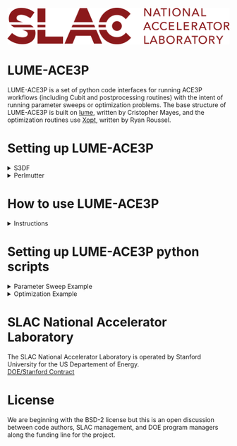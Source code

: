 ![logo](./logos/SLAC-lab-hires.png)
# LUME-ACE3P

LUME-ACE3P is a set of python code interfaces for running ACE3P workflows (including Cubit and postprocessing routines) with the intent of running parameter sweeps or optimization problems. The base structure of LUME-ACE3P is built on [lume](https://github.com/slaclab/lume), written by Cristopher Mayes, and the optimization routines use [Xopt](https://github.com/xopt/xopt), written by Ryan Roussel.

# Setting up LUME-ACE3P
<details><summary>S3DF</summary>
The dependencies are "lume-base=0.3.3" and "xopt=2.2.2" from conda-forge (later versions may work). The examples and scripts are configured to run on S3DF in an appropriate python environment with the aformentioned dependencies.

To activate the lume-ace3p conda environment on an S3DF iana terminal:
1. Run the command: ```/sdf/group/rfar/software/conda/bin/conda init``` to set up conda for your terminal (only needs to be done once)
2. Reopen a terminal on S3DF iana and run the command: ```conda activate lume-ace3p```
   - The text "(lume-ace3p)" should be shown on the command line indicating you are in the correct conda environment
   - The command ```conda deactivate``` can be used to exit the conda environment if desired

To run the examples on an S3DF iana terminal:
1. Copy the ```/sdf/group/rfar/lume-ace3p/examples``` folder to a desired location (e.g. in home or scratch)
2. Run the ace3p setup script with ```source sdf-ace3p.sh``` (required to run ACE3P on S3DF)
   - The `sdf-ace3p.sh` file is located in ```/sdf/group/rfar/ace3p/```
   - Make sure ```/sdf/group/rfar/lume-ace3p/``` is added to your ```PYTHONPATH``` variable after sourcing the ace3p setup script.
   - Use the command ```export PYTHONPATH='/sdf/group/rfar/lume-ace3p/:$PYTHONPATH'``` to manually set this path if needed.
3. Activate the lume-ace3p conda environment with ```conda activate lume-ace3p``` if not already active
4. Submit a batch job from one of the examples with ```sbatch```
5. View the results in the folder that the batch job was run from
</details>

<details><summary>Perlmutter</summary>
To be implemented!
</details>

# How to use LUME-ACE3P

<details><summary>Instructions</summary>
The LUME-ACE3P python scripts enable the use of parameter sweeping and parameter optimization of ACE3P-workflows including Cubit mesh generation and acdtool postprocessing. To perform a simple parameter sweep a user will need to provide the following:

- a Cubit journal (.jou) file for editing (required for remeshing)
- an ACE3P input file (e.g. .omega3p) with desired input settings
- an acdtool postprocess file (e.g. .rfpost) with desired postprocessing settings
- a LUME-ACE3P python script (.py) containing the ACE3P workflow and parameter sweeping/optimization settings
- a batch script (.batch) for submitting a job to HPC resources

The basic idea is that a user submits the batch script to HPC nodes which contains the LUME-ACE3P python script. The LUME-ACE3P python script contains 2 main parts: an ACE3P workflow function definition, and the parameter sweep loop. The parameter sweep loop calls the ACE3P workflow function and uses the appropriate input files with the corresponding codes (e.g. Cubit, Omega3P, etc.) and parses the output for writing to a text file or for use with optimization.

The Cubit journal file, ACE3P input file, and acdtool postprocess files are unchanged from if running ACE3P normally. The details on the LUME-ACE3P python script are discussed in the following section.
</details>

# Setting up LUME-ACE3P python scripts

<details><summary>Parameter Sweep Example</summary>

A LUME-ACE3P python script primarily consists of two sections: a workflow "function" section which contains the start-to-end steps for evaluating a chain of steps (e.g. Cubit -> Omega3P -> acdtool), and a parameter sweep section which contains how the inputs and outputs of the workflow function are managed/written to files. In this section, each part of the example "lume-ace3p_psweep_demo.py" is explained in detail.

The script begins with the neccessary LUME-ACE3P imports.
```python
import os
from lume_ace3p.cubit import Cubit
from lume_ace3p.ace3p import Omega3P
from lume_ace3p.acdtool import Acdtool
from lume_ace3p.tools import WriteDataTable

#Define parameters to sweep in lists
input1 = [90 + 10*i for i in range(4)]      #Cavity radii in mm (units in cubit journal)
input2 = [0.5 + 0.25*i for i in range(4)]   #Cavity ellipticity parameter
```
This part makes lists for the user-defined parameters to sweep. Any number of parameter inputs (with arbitrary names) can be defined here and are simply python lists of numeric values. If more nuanced parameterization is needed, see the parameter sweep section with for loops.

```python
#Define base working directory for all simulations (each will get its own folder)
my_base_dir = os.path.join(os.getcwd(),'lume-ace3p_demo_workdir')
```
This sets a user-defined folder prefix for all the workflow runs in the parameter sweep. In this example, each parameter run will create a folder named "lume-ace3p_demo_workdir_X_Y" where "X" and "Y" will be replaced by parameter values of input1 and input2. The base prefix is defined here.

```python
#Define the function workflow to evaluate
def workflow_function(input_dict):

    #Load working directory from base name + parameters
    sim_dir = input_dict['workflow_dir']

    #Create cubit object, parse input file, update values, and then run cubit
    cubit_obj = Cubit('pillbox-rtop.jou',workdir=sim_dir)
    cubit_obj.set_value(input_dict) #Update any values in journal file from input
    cubit_obj.run()
    
    #Create omega3p object, parse input file, and run omega3p
    omega3p_obj = Omega3P('pillbox-rtop.omega3p',workdir=sim_dir)
    omega3p_obj.run()
    
    #Create acdtool object, parse input file, and run acdtool
    acdtool_obj = Acdtool('pillbox-rtop.rfpost',workdir=sim_dir)
    acdtool_obj.run()   #Defaults to 'postprocess rf' command if .rfpost file given
    
    #Create output dict containing desired quantities
    output_dict = {"RoQ": acdtool_obj.output_data['RoverQ']['0']['RoQ'],
                   "Frequency": acdtool_obj.output_data['RoverQ']['0']['Frequency']}
    
    return output_dict
```
This is the workflow function definition for LUME-ACEP and is the main part of how the steps are joined together. The function is set up with python dictionary inputs and outputs.

The python input dictionary will have the form ```{'var_name1': var_value1, 'var_name2': var_value2, ...}``` which will be passed into the necessary modules (e.g. Cubit) to update values.

- The ```sim_dir``` value will be updated for each parameter run. If each parameter run doesn't need to be saved, the ```sim_dir``` variable can be any fixed folder name (which will be created/overwritten).
- The ```cubit_obj``` object is created from a user-provided Cubit journal file. The values in the journal file are updated by any changes to the variables defined in the input dictionary followed by running Cubit in ```--nographics``` mode to generate the mesh (it will automatically be converted to a .netcdf format for ACE3P).
- The ```omega3p_obj``` object is created from a user-provided Omega3P input file and then run with Omega3P. Since no values are changed here, the .omega3p script is run as-is.
- The ```acdtool_obj``` object is created from a user-provided acdtool rfpost input file and then run with acdtool. Since no values are changed here, the .rfpost script is run as-is.

Lastly, the ```output_dict``` dictionary is created which returns user-specified quantities from the postprocessing outputs of acdtool. The structure of `the acdtool_obj.output_data` is a nested set of dictionaries corresponding to a parsed output of the `rfpost.out` file generated from acdtool. In this example, the first layer is `['RoverQ']` which corresponds to the "RoverQ" section defined in `pillbox-rtop.rfpost`. The second layer `['0']` corresponds to the mode ID number "0" within the "RoverQ" printout in the .rfpost file. The third layer `['Frequency']` corresponds to the data column "Frequency" of the corresponding mode ID.

<details><summary>Example rfpost.out text parse</summary>
Within the rfpost.out text file, the "RoverQ" output has the form:

```
[RoverQ]
{  // RoverQ=V^2/(omega*U)
   Integral:  x1  = 0.0000e+00,  y1  = 1.0000e-03,  z1  =-1.5000e-01
              x2  = 0.0000e+00,  y2  = 1.0000e-03,  z2  = 1.5000e-01
 ModeID   Frequency       Qext              V_r, V_i              |V|          RoQ(ohm/cavity)
    0   1.4088933e+09  0.00000e+00  -1.1598e+00, -3.9855e+00    4.15088e+00      1.09912e+02
    1   2.3462886e+09  0.00000e+00   2.8356e+00, -1.4684e+00    3.19326e+00      3.90596e+01
}
```

This output would be parsed by LUME-ACE3P in the example as ```output_dict = {"RoQ": 1.09912e+02, "Frequency": 1.4088933e+09}```
</details> 

```python
#Sweep through all parameter combinations (single or multiple for-loops)
sim_output = {} #Output dict to store results
for i in range(len(input1)):
    for j in range(len(input2)):
        #Create input dict for sim function
        #Note: desired cubit input names must match those in Cubit journal!
        inputs = {'cav_radius': input1[i],
                  'cav_ellipticity': input2[j],
                  'workflow_dir': my_base_dir + '_' + str(input1[i]) + '_' + str(input2[j])}
        
        #Call sim function for set of inputs
        sim_output[(input1[i],input2[j])] = workflow_function(inputs)

        #Write data to text file (this will overwrite the file as the sim_output dict grows)
        #(or put WriteDataTable outside of for loop to only write data at end simulations)
        #See src/tools.py for more information on the WriteDataTable function
        WriteDataTable('psweep_output.txt', sim_output, ['Radius','Ellipticity'], ['RoQ','Frequency'])
```
The last part of the LUME-ACE3P python script contains the parameter sweeping for-loop. In the given example, all pairs of values of (input1,input2) are swept over for a total of 16 evaluations (since input1 and input2 were lists of 4 values each).

To set-up the inputs for the workflow function, a dictionary ```inputs``` is created with the keywords corresponding to the variable names in the Cubit journal file. **The names of the keywords in this inputs dictionary must exactly match the variable names defined in the Cubit journal!** The "workflow_dir" keyword is used to concatenate the input1 and input2 pair of values to the workflow folder name with the base foldername "my_base_dir" defined before.

The workflow function is then called for all tuples of (input1,input2). Thus the "sim_output" dictionary uses the (input1,input2) tuples as *keys* with the corresponding workflow outputs "output_dict" as *values* of those keys!

The ```WriteDataTable``` routine will unpack the "sim_output" nested-dictionary into a tab-delimited text file named "psweep_output.txt". In this example, input1 corresponds to the variable name "Radius" and input2 corresponds to the variable name "Ellipticity" (these are aribtrary names and only used in writing the column names in the text file). However, the outputs "RoQ" and "Frequency" corresponds to the **exact** output name used in the "output_dict" of the workflow function.

</details>

<details><summary>Optimization Example</summary>
To be implemented!
</details>

# SLAC National Accelerator Laboratory
The SLAC National Accelerator Laboratory is operated by Stanford University for the US Departement of Energy.  
[DOE/Stanford Contract](https://legal.slac.stanford.edu/sites/default/files/Conformed%20Prime%20Contract%20DE-AC02-76SF00515%20as%20of%202022.10.01.pdf)

# License

We are beginning with the BSD-2 license but this is an open discussion between code authors, SLAC management, and DOE program managers along the funding line for the project.  
